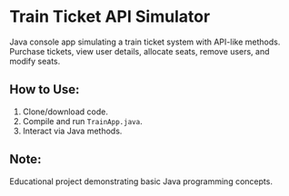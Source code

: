 # Train Ticket API Simulator

Java console app simulating a train ticket system with API-like methods. Purchase tickets, view user details, allocate seats, remove users, and modify seats.

## How to Use:

1. Clone/download code.
2. Compile and run `TrainApp.java`.
3. Interact via Java methods.

## Note:

Educational project demonstrating basic Java programming concepts.
